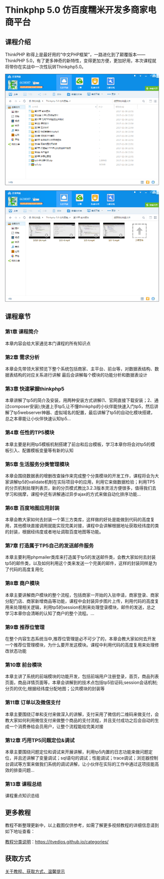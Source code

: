 # Thinkphp 5.0 仿百度糯米开发多商家电商平台

## 课程介绍

ThinkPHP 称得上是最好用的“中文PHP框架”，一路进化到了颠覆版本——ThinkPHP 5.0，有了更多神奇的新特性，变得更加方便，更加好用，本次课程就将带你在实战中一次性玩转Thinkphp5.0。

![](img/Thinkphp仿百度糯米开发多商家电商平台1.png)

![](img/Thinkphp仿百度糯米开发多商家电商平台2.png)

## 课程章节

### 第1章 课程简介

本章内容会给大家通览本门课程的所有知识点

### 第2章 需求分析

本章会先带领大家预览下整个系统包括商家、主平台、前台等，对数据表结构、数据表结构的对应关系进行讲解 最后会讲解每个模块的功能分析和数据表设计

### 第3章 快速掌握thinkphp5

本章讲解了tp5的简介及安装，用两种安装方式讲解(1、官网直接下载安装；2、通过composer安装);快速上手tp5,让不懂thinkphp的小伙伴能快速入门tp5，然后讲解了tp5webserver神器、虚拟域名的配置，最后讲解了tp5的自动化模块搭建，总之本章能让小伙伴快速认知tp5...

### 第4章 任性的TP5模块

本章主要是利用tp5模板机制搭建了前台和后台模板，学习本章你将会对tp5的模板引入、配置模板变量等有新的认知

### 第5章 生活服务分类管理模块

本章会围绕数据表的增删改查操作来完成整个分类模块的开发工作，课程将会为大家讲解tp5的validate机制在实际项目中的应用，利用它来做数据检验；利用TP5的分页机制处理列表页，新的分页模式教比3.2.3版本灵活方便很多，值得我们去学习和揣摩，课程中还有讲解通过异步ajax的方式来做自动化排序功能...

### 第6章 百度地图应用封装

本章会教大家如何去封装一个第三方类库，这样做的好处是能做到代码的高度复用，其他模块直接调用就能实现完美对接，课程中会讲解根据地址获取经纬度的类的封装，根据经纬度或者地址调取百度地图等功能。

### 第7章 打造属于TP5自己的发送邮件服务

本章主要利用phpmailer类库来打造属于tp5的发送邮件类，会教大家如何去封装tp5的邮件类，以及如何利用这个类来发送一个完美的邮件，这样的封装同样是为了代码的高度复用化

### 第8章 商户模块

本章主要讲解商户模块的整个流程，包括商家一开始的入驻申请，商家登录、商家分配门店、商家新增商品等功能，课程中会封装异步图片上传，利用代码的高度复用来处理相关逻辑，利用tp5的session机制来处理登录模块，邮件的发送，总之学习本章你会清晰的认知了商户的整个流程。...

### 第9章 推荐位管理

在整个内容生态系统当中,推荐位管理是必不可少了的，本章会教大家如何去开发一个推荐位管理模块，为什么要开发这模块。课程中利用代码的高度复用来处理修改状态功能

### 第10章 前台模块

本章主讲了系统的前端模块的功能开发，包括前端用户注册登录，首页，商品列表页面，商品详情页面等，本章会讲解到的技术点包括tp5验证码;session会话机制;分页的优化;根据经纬度分配地图；公共模块的封装等

### 第11章 订单以及微信支付

本章主要围绕订单和支付来做深入的讲解，支付采用了微信的二维码来做支付，会教大家如何利用微信支付来做整个商品的支付流程，并且支付成功之后会自动的生成一个消费券给会员用户，让整个流程能给完美对接

### 第12章 巧用TP5问题定位&调试

本章主要围绕问题定位和调试来开展讲解，利用tp5内置的日志功能来做问题定位，并且还讲解了变量调试；sql语句的调试；性能调试；trace调试；浏览器控制台调试等方案来做我们系统的调试讲解，让小伙伴在实际的工作中通过这项技能高效的排查问题...

### 第13章 课程总结

课程重点知识总结

## 更多教程

教程不断整理更新中，以上截图仅供参考，如需了解更多视频教程的详细信息请到如下地址查看：

[教程分类说明](https://itvedios.github.io/categories/)：<https://itvedios.github.io/categories/>

## 获取方式

[关于教程、获取方式、温馨提示](https://itvedios.github.io/about/)
